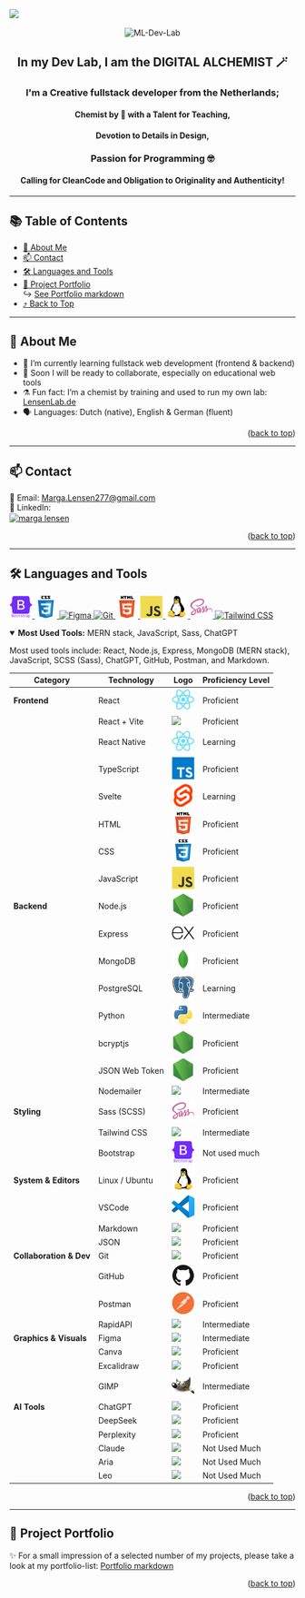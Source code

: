<a name="readme-top"></a>

![](https://komarev.com/ghpvc/?username=marga-lensen&color=fbbf24)

<p align="center">
  <img src="https://github.com/user-attachments/assets/bd6e8422-c778-4577-8455-6cb770b4583b" alt="ML-Dev-Lab" width="300"/>
</p>

<h2 align="center">In my Dev Lab, I am the DIGITAL ALCHEMIST 🪄</h2>
<h3 align="center">I'm a Creative fullstack developer from the Netherlands;</h3>
<h4 align="center">Chemist by 💜 with a Talent for Teaching,</h4>
<h4 align="center">Devotion to Details in Design,</h4>
<h3 align="center">Passion for Programming 🤓</h3>
<h4 align="center">Calling for CleanCode and Obligation to Originality and Authenticity!</h4>

---

## 📚 Table of Contents

- [🌟 About Me](#about-me)
- [📫 Contact](#contact)
- [🛠️ Languages and Tools](#languages-and-tools)
- [📂 Project Portfolio](#portfolio)  
  ↪ [See Portfolio markdown](./portfolio.md)
- [⤴️ Back to Top](#readme-top)

---

<a name="about-me"></a>
## 🌟 About Me

- 🌱 I’m currently learning fullstack web development (frontend & backend)
- 👯 Soon I will be ready to collaborate, especially on educational web tools
- ⚗️ Fun fact: I’m a chemist by training and used to run my own lab: [LensenLab.de](https://LensenLab.de)
- 🗣️ Languages: Dutch (native), English & German (fluent)

<p align="right">(<a href="#readme-top">back to top</a>)</p>

---

<a name="contact"></a>
## 📫 Contact

📧 Email: Marga.Lensen277@gmail.com  
💼 LinkedIn:  
<a href="https://linkedin.com/in/marga-lensen" target="_blank">
  <img align="center" src="https://raw.githubusercontent.com/rahuldkjain/github-profile-readme-generator/master/src/images/icons/Social/linked-in-alt.svg" alt="marga lensen" height="30" width="40" />
</a>

<p align="right">(<a href="#readme-top">back to top</a>)</p>

---

<a name="languages-and-tools"></a>
## 🛠️ Languages and Tools

<p align="left">
  <a href="https://getbootstrap.com" target="_blank" rel="noreferrer">
    <img src="https://raw.githubusercontent.com/devicons/devicon/master/icons/bootstrap/bootstrap-plain-wordmark.svg" alt="Bootstrap" width="40" height="40"/>
  </a>
  <a href="https://www.w3schools.com/css/" target="_blank" rel="noreferrer">
    <img src="https://raw.githubusercontent.com/devicons/devicon/master/icons/css3/css3-original-wordmark.svg" alt="CSS3" width="40" height="40"/>
  </a>
  <a href="https://www.figma.com/" target="_blank" rel="noreferrer">
    <img src="https://www.vectorlogo.zone/logos/figma/figma-icon.svg" alt="Figma" width="40" height="40"/>
  </a>
  <a href="https://git-scm.com/" target="_blank" rel="noreferrer">
    <img src="https://www.vectorlogo.zone/logos/git-scm/git-scm-icon.svg" alt="Git" width="40" height="40"/>
  </a>
  <a href="https://www.w3.org/html/" target="_blank" rel="noreferrer">
    <img src="https://raw.githubusercontent.com/devicons/devicon/master/icons/html5/html5-original-wordmark.svg" alt="HTML5" width="40" height="40"/>
  </a>
  <a href="https://developer.mozilla.org/en-US/docs/Web/JavaScript" target="_blank" rel="noreferrer">
    <img src="https://raw.githubusercontent.com/devicons/devicon/master/icons/javascript/javascript-original.svg" alt="JavaScript" width="40" height="40"/>
  </a>
  <a href="https://www.linux.org/" target="_blank" rel="noreferrer">
    <img src="https://raw.githubusercontent.com/devicons/devicon/master/icons/linux/linux-original.svg" alt="Linux" width="40" height="40"/>
  </a>
  <a href="https://sass-lang.com" target="_blank" rel="noreferrer">
    <img src="https://raw.githubusercontent.com/devicons/devicon/master/icons/sass/sass-original.svg" alt="Sass" width="40" height="40"/>
  </a>
  <a href="https://tailwindcss.com/" target="_blank" rel="noreferrer">
    <img src="https://www.vectorlogo.zone/logos/tailwindcss/tailwindcss-icon.svg" alt="Tailwind CSS" width="40" height="40"/>
  </a>
</p>

<details open>
  <summary><strong>Most Used Tools:</strong> MERN stack, JavaScript, Sass, ChatGPT
  <p>Most used tools include: React, Node.js, Express, MongoDB (MERN stack), JavaScript, SCSS (Sass), ChatGPT, GitHub, Postman, and Markdown.</p>
</summary>
  <!-- Begin Table -->
  
  <table>
    <thead>
      <tr>
        <th><strong>Category</strong></th>
        <th><strong>Technology</strong></th>
        <th><strong>Logo</strong></th>
        <th><strong>Proficiency Level</strong></th>
      </tr>
    </thead>
    <tbody>
      <tr><td><strong>Frontend</strong></td><td>React</td><td><img src="https://raw.githubusercontent.com/devicons/devicon/master/icons/react/react-original.svg" width="40"/></td><td>Proficient</td></tr>
      <tr><td></td><td>React + Vite</td><td><img src="https://vitejs.dev/logo.svg" width="40"/></td><td>Proficient</td></tr>
      <tr><td></td><td>React Native</td><td><img src="https://raw.githubusercontent.com/devicons/devicon/master/icons/react/react-original.svg" width="40"/></td><td>Learning</td></tr>
      <tr><td></td><td>TypeScript</td><td><img src="https://raw.githubusercontent.com/devicons/devicon/master/icons/typescript/typescript-original.svg" width="40"/></td><td>Proficient</td></tr>
      <tr><td></td><td>Svelte</td><td><img src="https://raw.githubusercontent.com/devicons/devicon/master/icons/svelte/svelte-original.svg" width="40"/></td><td>Learning</td></tr>
      <tr><td></td><td>HTML</td><td><img src="https://raw.githubusercontent.com/devicons/devicon/master/icons/html5/html5-original-wordmark.svg" width="40"/></td><td>Proficient</td></tr>
      <tr><td></td><td>CSS</td><td><img src="https://raw.githubusercontent.com/devicons/devicon/master/icons/css3/css3-original-wordmark.svg" width="40"/></td><td>Proficient</td></tr>
      <tr><td></td><td>JavaScript</td><td><img src="https://raw.githubusercontent.com/devicons/devicon/master/icons/javascript/javascript-original.svg" width="40"/></td><td>Proficient</td></tr>
      <tr><td><strong>Backend</strong></td><td>Node.js</td><td><img src="https://raw.githubusercontent.com/devicons/devicon/master/icons/nodejs/nodejs-original.svg" width="40"/></td><td>Proficient</td></tr>
      <tr><td></td><td>Express</td><td><img src="https://raw.githubusercontent.com/devicons/devicon/master/icons/express/express-original.svg" width="40"/></td><td>Proficient</td></tr>
      <tr><td></td><td>MongoDB</td><td><img src="https://raw.githubusercontent.com/devicons/devicon/master/icons/mongodb/mongodb-original.svg" width="40"/></td><td>Proficient</td></tr>
      <tr><td></td><td>PostgreSQL</td><td><img src="https://raw.githubusercontent.com/devicons/devicon/master/icons/postgresql/postgresql-original.svg" width="40"/></td><td>Learning</td></tr>
      <tr><td></td><td>Python</td><td><img src="https://raw.githubusercontent.com/devicons/devicon/master/icons/python/python-original.svg" width="40"/></td><td>Intermediate</td></tr>
      <tr><td></td><td>bcryptjs</td><td><img src="https://raw.githubusercontent.com/devicons/devicon/master/icons/nodejs/nodejs-original.svg" width="40"/></td><td>Proficient</td></tr>
      <tr><td></td><td>JSON Web Token</td><td><img src="https://raw.githubusercontent.com/devicons/devicon/master/icons/nodejs/nodejs-original.svg" width="40"/></td><td>Proficient</td></tr>
      <tr><td></td><td>Nodemailer</td><td><img src="https://www.vectorlogo.zone/logos/nodemailer/nodemailer-icon.svg" width="40"/></td><td>Intermediate</td></tr>
      <tr><td><strong>Styling</strong></td><td>Sass (SCSS)</td><td><img src="https://raw.githubusercontent.com/devicons/devicon/master/icons/sass/sass-original.svg" width="40"/></td><td>Proficient</td></tr>
      <tr><td></td><td>Tailwind CSS</td><td><img src="https://www.vectorlogo.zone/logos/tailwindcss/tailwindcss-icon.svg" width="40"/></td><td>Intermediate</td></tr>
      <tr><td></td><td>Bootstrap</td><td><img src="https://raw.githubusercontent.com/devicons/devicon/master/icons/bootstrap/bootstrap-plain-wordmark.svg" width="40"/></td><td>Not used much</td></tr>
      <tr><td><strong>System & Editors</strong></td><td>Linux / Ubuntu</td><td><img src="https://raw.githubusercontent.com/devicons/devicon/master/icons/linux/linux-original.svg" width="40"/></td><td>Proficient</td></tr>
      <tr><td></td><td>VSCode</td><td><img src="https://raw.githubusercontent.com/devicons/devicon/master/icons/vscode/vscode-original.svg" width="40"/></td><td>Proficient</td></tr>
      <tr><td></td><td>Markdown</td><td><img src="https://upload.wikimedia.org/wikipedia/commons/4/48/Markdown-mark.svg" width="40"/></td><td>Proficient</td></tr>
      <tr><td></td><td>JSON</td><td><img src="https://upload.wikimedia.org/wikipedia/commons/c/c9/JSON_vector_logo.svg" width="40"/></td><td>Proficient</td></tr>
      <tr><td><strong>Collaboration & Dev</strong></td><td>Git</td><td><img src="https://www.vectorlogo.zone/logos/git-scm/git-scm-icon.svg" width="40"/></td><td>Proficient</td></tr>
      <tr><td></td><td>GitHub</td><td><img src="https://raw.githubusercontent.com/devicons/devicon/master/icons/github/github-original.svg" width="40"/></td><td>Proficient</td></tr>
      <tr><td></td><td>Postman</td><td><img src="https://raw.githubusercontent.com/devicons/devicon/master/icons/postman/postman-original.svg" width="40"/></td><td>Proficient</td></tr>
      <tr><td></td><td>RapidAPI</td><td><img src="https://www.vectorlogo.zone/logos/rapidapi/rapidapi-icon.svg" width="40"/></td><td>Intermediate</td></tr>
      <tr><td><strong>Graphics & Visuals</strong></td><td>Figma</td><td><img src="https://www.vectorlogo.zone/logos/figma/figma-icon.svg" width="40"/></td><td>Intermediate</td></tr>
      <tr><td></td><td>Canva</td><td><img src="https://www.vectorlogo.zone/logos/canva/canva-icon.svg" width="40"/></td><td>Proficient</td></tr>
      <tr><td></td><td>Excalidraw</td><td><img src="https://raw.githubusercontent.com/excalidraw/excalidraw-logo/master/logo.svg" width="40"/></td><td>Proficient</td></tr>
      <tr><td></td><td>GIMP</td><td><img src="https://raw.githubusercontent.com/devicons/devicon/master/icons/gimp/gimp-original.svg" width="40"/></td><td>Intermediate</td></tr>
      <tr><td><strong>AI Tools</strong></td><td>ChatGPT</td><td><img src="https://upload.wikimedia.org/wikipedia/commons/0/04/ChatGPT_logo.svg" width="40"/></td><td>Proficient</td></tr>
      <tr><td></td><td>DeepSeek</td><td><img src="https://example.com/deepseek-logo.svg" width="40"/></td><td>Proficient</td></tr>
      <tr><td></td><td>Perplexity</td><td><img src="https://example.com/perplexity-logo.svg" width="40"/></td><td>Proficient</td></tr>
      <tr><td></td><td>Claude</td><td><img src="https://example.com/claude-logo.svg" width="40"/></td><td>Not Used Much</td></tr>
      <tr><td></td><td>Aria</td><td><img src="https://example.com/aria-logo.svg" width="40"/></td><td>Not Used Much</td></tr>
      <tr><td></td><td>Leo</td><td><img src="https://example.com/leo-logo.svg" width="40"/></td><td>Not Used Much</td></tr>
    </tbody>
  </table>

  <!-- End Table -->
</details>

<p align="right">(<a href="#readme-top">back to top</a>)</p>

---

<a name="portfolio"></a>
## 📂 Project Portfolio

✨ For a small impression of a selected number of my projects, please take a look at my portfolio-list: [Portfolio markdown](./portfolio.md)

<p align="right">(<a href="#readme-top">back to top</a>)</p>
